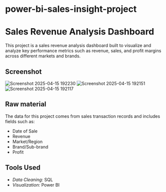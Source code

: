 # power-bi-sales-insight-project
# Sales Revenue Analysis Dashboard

This project is a sales revenue analysis dashboard built to visualize and analyze key performance metrics such as revenue, sales, and profit margins across different markets and brands.

## Screenshot

![Screenshot 2025-04-15 192230](https://github.com/user-attachments/assets/06385ee2-d7fa-4c18-af1b-d2de53182a10)
![Screenshot 2025-04-15 192151](https://github.com/user-attachments/assets/1aa4dc16-41bd-416a-9c9d-8bfc21d91edf)
![Screenshot 2025-04-15 192117](https://github.com/user-attachments/assets/c587a2ed-186f-419f-b577-1819e15462a1)


## Raw material

The data for this project comes from sales transaction records and includes fields such as:
- Date of Sale
- Revenue
- Market/Region
- Brand/Sub-brand
- Profit

## Tools Used

- *Data Cleaning:*  SQL  
- *Visualization:*  Power BI

